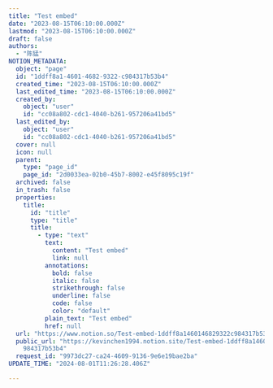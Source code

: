```yaml
---
title: "Test embed"
date: "2023-08-15T06:10:00.000Z"
lastmod: "2023-08-15T06:10:00.000Z"
draft: false
authors:
  - "陈猛"
NOTION_METADATA:
  object: "page"
  id: "1ddff8a1-4601-4682-9322-c984317b53b4"
  created_time: "2023-08-15T06:10:00.000Z"
  last_edited_time: "2023-08-15T06:10:00.000Z"
  created_by:
    object: "user"
    id: "cc08a802-cdc1-4040-b261-957206a41bd5"
  last_edited_by:
    object: "user"
    id: "cc08a802-cdc1-4040-b261-957206a41bd5"
  cover: null
  icon: null
  parent:
    type: "page_id"
    page_id: "2d0033ea-02b0-45b7-8002-e45f8095c19f"
  archived: false
  in_trash: false
  properties:
    title:
      id: "title"
      type: "title"
      title:
        - type: "text"
          text:
            content: "Test embed"
            link: null
          annotations:
            bold: false
            italic: false
            strikethrough: false
            underline: false
            code: false
            color: "default"
          plain_text: "Test embed"
          href: null
  url: "https://www.notion.so/Test-embed-1ddff8a1460146829322c984317b53b4"
  public_url: "https://kevinchen1994.notion.site/Test-embed-1ddff8a1460146829322c\
    984317b53b4"
  request_id: "9973dc27-ca24-4609-9136-9e6e19bae2ba"
UPDATE_TIME: "2024-08-01T11:26:28.406Z"

---
```

<link rel="stylesheet" href="https://cdn.jsdelivr.net/npm/katex@0.16.2/dist/katex.min.css" integrity="sha384-bYdxxUwYipFNohQlHt0bjN/LCpueqWz13HufFEV1SUatKs1cm4L6fFgCi1jT643X" crossorigin="anonymous">

